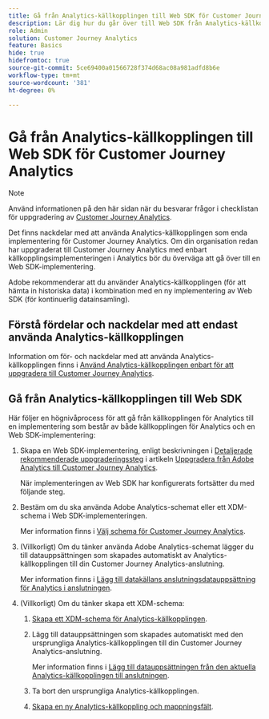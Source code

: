 ```yaml
---
title: Gå från Analytics-källkopplingen till Web SDK för Customer Journey Analytics
description: Lär dig hur du går över till Web SDK från Analytics-källkopplingen när du uppgraderar till Customer Journey Analytics
role: Admin
solution: Customer Journey Analytics
feature: Basics
hide: true
hidefromtoc: true
source-git-commit: 5ce69400a01566728f374d68ac08a981adfd8b6e
workflow-type: tm+mt
source-wordcount: '381'
ht-degree: 0%

---
```


# Gå från Analytics-källkopplingen till Web SDK för Customer Journey Analytics

>[!NOTE]
> 
>Använd informationen på den här sidan när du besvarar frågor i checklistan för uppgradering av [Customer Journey Analytics](https://gigazelle.github.io/cja-ttv/).

Det finns nackdelar med att använda Analytics-källkopplingen som enda implementering för Customer Journey Analytics. Om din organisation redan har uppgraderat till Customer Journey Analytics med enbart källkopplingsimplementeringen i Analytics bör du överväga att gå över till en Web SDK-implementering.

Adobe rekommenderar att du använder Analytics-källkopplingen (för att hämta in historiska data) i kombination med en ny implementering av Web SDK (för kontinuerlig datainsamling).

## Förstå fördelar och nackdelar med att endast använda Analytics-källkopplingen

Information om för- och nackdelar med att använda Analytics-källkopplingen finns i [Använd Analytics-källkopplingen enbart för att uppgradera till Customer Journey Analytics](/help/getting-started/cja-upgrade/cja-upgrade-source-connector-exclusively.md).

## Gå från Analytics-källkopplingen till Web SDK

Här följer en högnivåprocess för att gå från källkopplingen för Analytics till en implementering som består av både källkopplingen för Analytics och en Web SDK-implementering:

1. Skapa en Web SDK-implementering, enligt beskrivningen i [Detaljerade rekommenderade uppgraderingssteg](/help/getting-started/cja-upgrade/cja-upgrade-recommendations.md#detailed-recommended-upgrade-steps) i artikeln [Uppgradera från Adobe Analytics till Customer Journey Analytics](/help/getting-started/cja-upgrade/cja-upgrade-recommendations.md).

   När implementeringen av Web SDK har konfigurerats fortsätter du med följande steg.

1. Bestäm om du ska använda Adobe Analytics-schemat eller ett XDM-schema i Web SDK-implementeringen.

   Mer information finns i [Välj schema för Customer Journey Analytics](/help/getting-started/cja-upgrade/cja-upgrade-schema-existing.md).

1. (Villkorligt) Om du tänker använda Adobe Analytics-schemat lägger du till datauppsättningen som skapades automatiskt av Analytics-källkopplingen till din Customer Journey Analytics-anslutning.

   Mer information finns i [Lägg till datakällans anslutningsdatauppsättning för Analytics i anslutningen](/help/getting-started/cja-upgrade/cja-upgrade-source-connector-dataset.md).

1. (Villkorligt) Om du tänker skapa ett XDM-schema:

   1. [Skapa ett XDM-schema för Analytics-källkopplingen](/help/getting-started/cja-upgrade/cja-upgrade-source-connector-schema.md).

   1. Lägg till datauppsättningen som skapades automatiskt med den ursprungliga Analytics-källkopplingen till din Customer Journey Analytics-anslutning.

      Mer information finns i [Lägg till datauppsättningen från den aktuella Analytics-källkopplingen till anslutningen](/help/getting-started/cja-upgrade/cja-upgrade-source-connector-dataset.md).

   1. Ta bort den ursprungliga Analytics-källkopplingen. <!-- need to add steps somewhere about how to do this -->

   1. [Skapa en ny Analytics-källkoppling och mappningsfält](/help/getting-started/cja-upgrade/cja-upgrade-source-connector.md).








